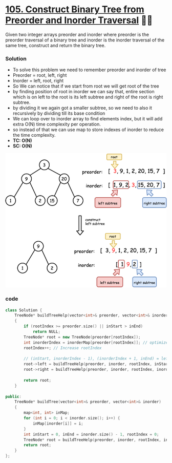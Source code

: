 # [105. Construct Binary Tree from Preorder and Inorder Traversal](https://leetcode.com/problems/construct-binary-tree-from-preorder-and-inorder-traversal/) 🌟🌟

Given two integer arrays preorder and inorder where preorder is the preorder traversal of a binary tree and inorder is the inorder traversal of the same tree, construct and return the binary tree.

### Solution

-   To solve this problem we need to remember preorder and inorder of tree
-   Preorder = root, left, right
-   Inorder = left, root, right
-   So We can notice that if we start from root we will get root of the tree
-   by finding position of root in inorder we can say that, entire section which is on left to the root is its left subtree and right of the root is right subtree.
-   by dividing it we again got a smaller subtree, so we need to also it recursively by dividing till its base condition
-   We can loop over to inorder array to find elements index, but it will add extra O(N) time complexity per operation.
-   so instead of that we can use map to store indexes of inorder to reduce the time complexity.
-   **TC: O(N)**
-   **SC: O(N)**

![105-leetcode](/assets/105-leetcode.png)

### code

```cpp
class Solution {
    TreeNode* buildTreeHelp(vector<int>& preorder, vector<int>& inorder, int& rootIndex, int inStart, int inEnd, map<int, int>& inorderMap)
    {
        if (rootIndex >= preorder.size() || inStart > inEnd)
            return NULL;
        TreeNode* root = new TreeNode(preorder[rootIndex]);
        int inorderIndex = inorderMap[preorder[rootIndex]]; // optimized with map
        rootIndex++; // Increase rootIndex

        // (inStart, inorderIndex - 1), (inorderIndex + 1, inEnd) = leftSubtree, rightSubtree
        root->left = buildTreeHelp(preorder, inorder, rootIndex, inStart, inorderIndex - 1, inorderMap);
        root->right = buildTreeHelp(preorder, inorder, rootIndex, inorderIndex + 1, inEnd, inorderMap);

        return root;
    }

public:
    TreeNode* buildTree(vector<int>& preorder, vector<int>& inorder)
    {
        map<int, int> inMap;
        for (int i = 0; i < inorder.size(); i++) {
            inMap[inorder[i]] = i;
        }
        int inStart = 0, inEnd = inorder.size() - 1, rootIndex = 0;
        TreeNode* root = buildTreeHelp(preorder, inorder, rootIndex, inStart, inEnd, inMap);
        return root;
    }
};
```
